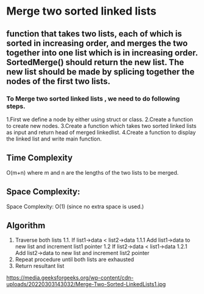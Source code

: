 #  Merge two sorted linked lists
## function that takes two lists, each of which is sorted in increasing order, and merges the two together into one list which is in increasing order. SortedMerge() should return the new list. The new list should be made by splicing together the nodes of the first two lists.

### To Merge two sorted linked lists , we need to do following steps.
1.First we define a node by either using struct or class.
2.Create a function to create new nodes.
3.Create a function which takes two sorted linked lists as input and return head of merged linkedlist.
4.Create a function to display the linked list and write main function.

## Time Complexity
O(m+n) where m and n are the lengths of the two lists to be merged.

## Space Complexity:  
Space Complexity: O(1) (since no extra space is used.)

## Algorithm

1. Traverse both lists
   1.1. If list1->data < list2->data
      1.1.1 Add list1->data to new list and increment list1 pointer
   1.2 If list2->data < list1->data
      1.2.1 Add list2->data to new list and increment list2 pointer
2. Repeat procedure until both lists are exhausted
3. Return resultant list


https://media.geeksforgeeks.org/wp-content/cdn-uploads/20220303143032/Merge-Two-Sorted-LinkedLists1.jpg
